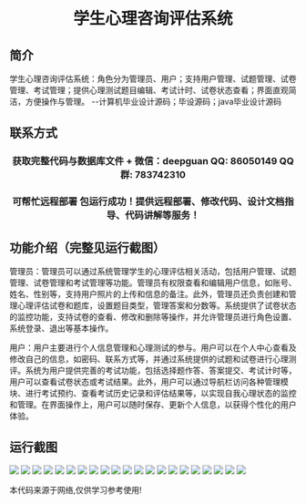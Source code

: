 <p><h1 align="center">学生心理咨询评估系统</h1></p>

## 简介
学生心理咨询评估系统：角色分为管理员、用户；支持用户管理、试题管理、试卷管理、考试管理；提供心理测试题目编辑、考试计时、试卷状态查看；界面直观简洁，方便操作与管理。    --计算机毕业设计源码；毕设源码；java毕业设计源码


## 联系方式
<p><h3 align="center">获取完整代码与数据库文件 + 微信：deepguan QQ: 86050149 QQ群: 783742310</h3></p>
<p><h3 align="center">可帮忙远程部署 包运行成功！提供远程部署、修改代码、设计文档指导、代码讲解等服务！</h3></p>

## 功能介绍（完整见运行截图）
管理员：管理员可以通过系统管理学生的心理评估相关活动，包括用户管理、试题管理、试卷管理和考试管理等功能。管理员有权限查看和编辑用户信息，如账号、姓名、性别等，支持用户照片的上传和信息的备注。此外，管理员还负责创建和管理心理评估试卷和题库，设置题目类型，管理答案和分数等。系统提供了试卷状态的监控功能，支持试卷的查看、修改和删除等操作，并允许管理员进行角色设置、系统登录、退出等基本操作。

用户：用户主要进行个人信息管理和心理测试的参与。用户可以在个人中心查看及修改自己的信息，如密码、联系方式等，并通过系统提供的试题和试卷进行心理测评。系统为用户提供完善的考试功能，包括选择题作答、答案提交、考试计时等，用户可以查看试卷状态或考试结果。此外，用户可以通过导航栏访问各种管理模块、进行考试预约、查看考试历史记录和评估结果等，以实现自我心理状态的监控和管理。在界面操作上，用户可以随时保存、更新个人信息，以获得个性化的用户体验。


## 运行截图
![](img/001.jpg)
![](img/002.jpg)
![](img/003.jpg)
![](img/004.jpg)
![](img/005.jpg)
![](img/006.jpg)
![](img/007.jpg)
![](img/008.jpg)
![](img/009.jpg)
![](img/010.jpg)
![](img/011.jpg)
![](img/012.jpg)
![](img/013.jpg)
![](img/014.jpg)
![](img/015.jpg)
![](img/016.jpg)
![](img/017.jpg)
![](img/018.jpg)
![](img/019.jpg)
![](img/020.jpg)
![](img/021.jpg)

<p>本代码来源于网络,仅供学习参考使用!</p>
